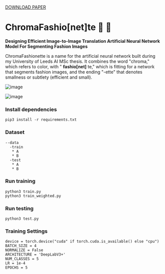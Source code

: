 [DOWNLOAD PAPER](https://github.com/aguzel/ChromaFashionette/blob/main/paper.pdf?raw=true)

# ChromaFashio[net]te :dress: :brain:
**Designing Efficient Image-to-Image Translation Artificial Neural Network Model For Segmenting Fashion Images**

ChromaFashionette is a name for the artificial neural network built during my University of Leeds AI MSc thesis.
It combines the word "chroma," which refers to color, with " **fashio[net]** te," which is fitting for a network that segments fashion images, and the ending "-ette" that denotes smallness or subtlety (efficient and small).

![image](https://user-images.githubusercontent.com/46696280/216799057-8225705b-b6be-4854-bfc9-6a9b33ef9886.png)


![image](https://github.com/aguzel/ChromaFashionette/assets/46696280/5154c825-1834-470e-9ef9-9b40ae5e37fb)


### Install dependencies
```shell
pip3 install -r requirements.txt
```

### Dataset

```shell
--data
  -train
   * A
   * B
  -test
   * A
   * B
```

### Run training 
```shell
python3 train.py
python3 train_weighted.py
```

### Run testing
```shell
python3 test.py
```

### Training Settings

```shell
device = torch.device("cuda" if torch.cuda.is_available() else "cpu")
BATCH_SIZE = 4
NORMALIZE = False
ARCHITECTURE = 'DeepLabV3+'
NUM_CLASSES = 5 
LR = 1e-4
EPOCHS = 5
```

